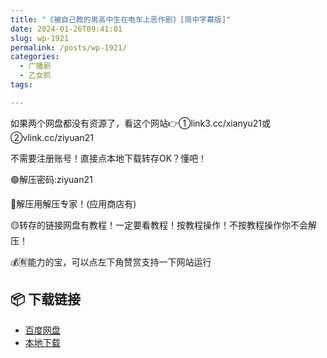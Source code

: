 ```yaml
---
title: "《被自己教的男高中生在电车上恶作剧》[简中字幕版]"
date: 2024-01-26T09:41:01
slug: wp-1921
permalink: /posts/wp-1921/
categories:
  - 广播剧
  - 乙女抓
tags:

---
```


如果两个网盘都没有资源了，看这个网站👉①link3.cc/xianyu21或②vlink.cc/ziyuan21

不需要注册账号！直接点本地下载转存OK？懂吧！

🟢解压密码:ziyuan21

🔵解压用解压专家！(应用商店有)

🟡转存的链接网盘有教程！一定要看教程！按教程操作！不按教程操作你不会解压！

💰🈶能力的宝，可以点左下角赞赏支持一下网站运行

## 📦 下载链接
- [百度网盘](https://blziyuan21.com/pay-download/1921?key=686e090e1b&down_id=0)
- [本地下载](https://blziyuan21.com/pay-download/1921?key=686e090e1b&down_id=1)

